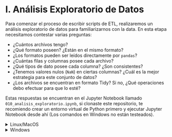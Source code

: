 # I. Análisis Exploratorio de Datos

Para comenzar el proceso de escribir scripts de ETL, realizaremos un análisis exploratorio de datos para familiarizarnos con la data. En esta etapa necesitamos contestar varias preguntas:

* ¿Cuántos archivos tengo?
* ¿Qué formato poseen? ¿Están en el mismo formato?
* ¿Los formatos pueden ser leídos directamente por `pandas`?
* ¿Cuántas filas y columnas posee cada archivo?
* ¿Qué tipos de dato posee cada columna? ¿Son consistentes?
* ¿Tenemos valores nulos (`NaN`) en ciertas columnas? ¿Cuál es la mejor estrategia para este conjunto de datos?
* ¿Los archivos se encuentran en formato Tidy? Si no, ¿Qué operaciones debo efectuar para que lo esté?

Estas respuestas se encuentran en el Jupyter Notebook llamado `010_analisis_exploratorio.ipynb`, si clonaste este repositorio, te recomiendo crear un entorno virtual de Python primero y ejecutar Jupyter Notebook desde ahí (Los comandos en Windows no están testeados).


<details>
<summary>Linux/MacOS</summary>

```bash
cd etl-classroom
virtualenv -p python3 venv
source venv/bin/activate
jupyter-notebook
```
</details>

<details>
<summary>Windows</summary>

```bash
cd etl-classroom
conda create --name venv python=3.6
activate venv
jupyter-notebook
```
</details>
